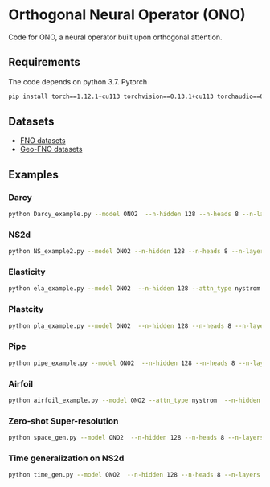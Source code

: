 # Orthogonal Neural Operator (ONO)
Code for ONO, a neural operator built upon orthogonal attention.

## Requirements
The code depends on python 3.7.
Pytorch
```bash
pip install torch==1.12.1+cu113 torchvision==0.13.1+cu113 torchaudio==0.12.1 --extra-index-url https://download.pytorch.org/whl/cu113
```


## Datasets
- [FNO datasets](https://drive.google.com/drive/folders/1UnbQh2WWc6knEHbLn-ZaXrKUZhp7pjt-)
- [Geo-FNO datasets](https://drive.google.com/drive/folders/1YBuaoTdOSr_qzaow-G-iwvbUI7fiUzu8?usp=sharing)


## Examples

### Darcy
```bash
python Darcy_example.py --model ONO2  --n-hidden 128 --n-heads 8 --n-layers 10 --lr 0.001 --use_tb 1 --attn_type nystrom --max_grad_norm 0.1 --orth 1 --psi_dim 32 --batch-size 4 --mlp_ratio 2
```

### NS2d
```bash
python NS_example2.py --model ONO2 --n-hidden 128 --n-heads 8 --n-layers 8 --lr 0.001 --use_tb 1 --max_grad_norm 0.1 --orth 1 --psi_dim 16 --batch-size 8
```

### Elasticity
```bash
python ela_example.py --model ONO2  --n-hidden 128 --attn_type nystrom  --n-heads 8 --n-layers 8 --lr 0.001 --use_tb 1 --max_grad_norm 0.1 --orth 1 --psi_dim 8 --batch-size 8
```

### Plastcity
```bash
python pla_example.py --model ONO2  --n-hidden 128 --n-heads 8 --n-layers 8 --lr 0.001 --use_tb 1 --max_grad_norm 0.1 --orth 1 --psi_dim 8 --batch-size 8
```

### Pipe
```bash
python pipe_example.py --model ONO2  --n-hidden 128 --n-heads 8 --n-layers 8 --lr 0.001 --use_tb 1 --max_grad_norm 0.1 --orth 1 --psi_dim 8 --batch-size 2 --attn_type nystrom
```

### Airfoil
```bash
python airfoil_example.py --model ONO2 --attn_type nystrom  --n-hidden 128 --n-heads 8 --n-layers 6 --lr 0.001 --use_tb 1 --max_grad_norm 0.1 --orth 1 --psi_dim 8 --batch-size 4
```

### Zero-shot Super-resolution
```bash
python space_gen.py --model ONO2  --n-hidden 128 --n-heads 8 --n-layers 8 --lr 0.001 --use_tb 1 --max_grad_norm 0.1 --orth 1 --psi_dim 16 --batch-size 8
```

### Time generalization on NS2d
```bash
python time_gen.py --model ONO2  --n-hidden 128 --n-heads 8 --n-layers 8 --lr 0.001 --use_tb 1 --max_grad_norm 0.1 --orth 1 --psi_dim 8 --batch-size 8
